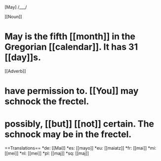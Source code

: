 [May] /___/

[[Noun]]

# May is the fifth [[month]] in the Gregorian [[calendar]]. It has 31 [[day]]s.

[[Adverb]]

# have permission to. [[You]] may schnock the frectel.
# possibly, [[but]] [[not]] certain. The schnock may be in the frectel.

==Translations==
*de: [[Mai]]
*es: [[mayo]]
*eu: [[maiatz]]
*fr: [[mai]]
*mi: [[mei]]
*nl: [[mei]]
*pl: [[maj]]
*sq: [[maj]]